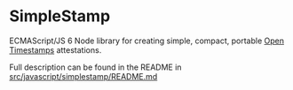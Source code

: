 # SimpleStamp

ECMAScript/JS 6 Node library for creating simple, compact, portable [Open Timestamps](https://en.wikipedia.org/wiki/OpenTimestamps) attestations.

Full description can be found in the README in [src/javascript/simplestamp/README.md](src/javascript/simplestamp/README.md)
